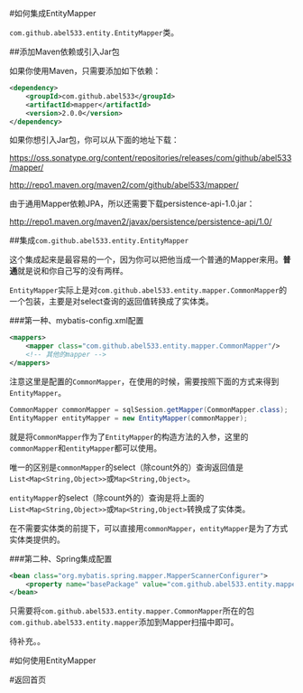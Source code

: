 #如何集成EntityMapper

`com.github.abel533.entity.EntityMapper`类。

##添加Maven依赖或引入Jar包

如果你使用Maven，只需要添加如下依赖：

```xml
<dependency>
    <groupId>com.github.abel533</groupId>
    <artifactId>mapper</artifactId>
    <version>2.0.0</version>
</dependency>
```

如果你想引入Jar包，你可以从下面的地址下载：

https://oss.sonatype.org/content/repositories/releases/com/github/abel533/mapper/

http://repo1.maven.org/maven2/com/github/abel533/mapper/

由于通用Mapper依赖JPA，所以还需要下载persistence-api-1.0.jar：

http://repo1.maven.org/maven2/javax/persistence/persistence-api/1.0/

##集成`com.github.abel533.entity.EntityMapper`

这个集成起来是最容易的一个，因为你可以把他当成一个普通的Mapper来用。<b>普通</b>就是说和你自己写的没有两样。

`EntityMapper`实际上是对`com.github.abel533.entity.mapper.CommonMapper`的一个包装，主要是对select查询的返回值转换成了实体类。

###第一种、mybatis-config.xml配置

```xml
<mappers>
    <mapper class="com.github.abel533.entity.mapper.CommonMapper"/>
    <!-- 其他的mapper -->
</mappers>
```

注意这里是配置的`CommonMapper`，在使用的时候，需要按照下面的方式来得到`EntityMapper`。

```java
CommonMapper commonMapper = sqlSession.getMapper(CommonMapper.class);
EntityMapper entityMapper = new EntityMapper(commonMapper);
```

就是将`CommonMapper`作为了`EntityMapper`的构造方法的入参，这里的`commonMapper`和`entityMapper`都可以使用。

唯一的区别是`commonMapper`的select（除count外的）查询返回值是`List<Map<String,Object>>`或`Map<String,Object>`。

`entityMapper`的select（除count外的）查询是将上面的`List<Map<String,Object>>`或`Map<String,Object>`转换成了实体类。

在不需要实体类的前提下，可以直接用`commonMapper`，`entityMapper`是为了方式实体类提供的。

###第二种、Spring集成配置

```xml
<bean class="org.mybatis.spring.mapper.MapperScannerConfigurer">
    <property name="basePackage" value="com.github.abel533.entity.mapper,其他mapper包"/>
</bean>
```

只需要将`com.github.abel533.entity.mapper.CommonMapper`所在的包`com.github.abel533.entity.mapper`添加到Mapper扫描中即可。

待补充。。

#如何使用EntityMapper

#返回首页

